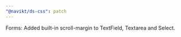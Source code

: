 ```yaml
---
"@navikt/ds-css": patch
---
```


Forms: Added built-in scroll-margin to TextField, Textarea and Select.
